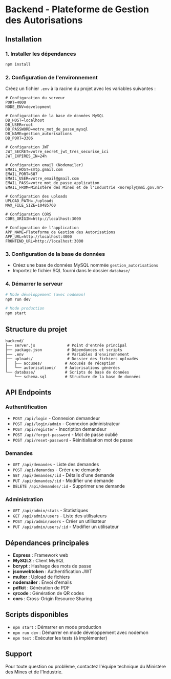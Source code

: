 # Backend - Plateforme de Gestion des Autorisations

## Installation

### 1. Installer les dépendances
```bash
npm install
```

### 2. Configuration de l'environnement
Créez un fichier `.env` à la racine du projet avec les variables suivantes :

```env
# Configuration du serveur
PORT=4000
NODE_ENV=development

# Configuration de la base de données MySQL
DB_HOST=localhost
DB_USER=root
DB_PASSWORD=votre_mot_de_passe_mysql
DB_NAME=gestion_autorisations
DB_PORT=3306

# Configuration JWT
JWT_SECRET=votre_secret_jwt_tres_securise_ici
JWT_EXPIRES_IN=24h

# Configuration email (Nodemailer)
EMAIL_HOST=smtp.gmail.com
EMAIL_PORT=587
EMAIL_USER=votre_email@gmail.com
EMAIL_PASS=votre_mot_de_passe_application
EMAIL_FROM=Ministère des Mines et de l'Industrie <noreply@mmi.gov.mr>

# Configuration des uploads
UPLOAD_PATH=./uploads
MAX_FILE_SIZE=10485760

# Configuration CORS
CORS_ORIGIN=http://localhost:3000

# Configuration de l'application
APP_NAME=Plateforme de Gestion des Autorisations
APP_URL=http://localhost:4000
FRONTEND_URL=http://localhost:3000
```

### 3. Configuration de la base de données
- Créez une base de données MySQL nommée `gestion_autorisations`
- Importez le fichier SQL fourni dans le dossier `database/`

### 4. Démarrer le serveur
```bash
# Mode développement (avec nodemon)
npm run dev

# Mode production
npm start
```

## Structure du projet

```
backend/
├── server.js              # Point d'entrée principal
├── package.json           # Dépendances et scripts
├── .env                   # Variables d'environnement
├── uploads/               # Dossier des fichiers uploadés
│   ├── accuses/          # Accusés de réception
│   └── autorisations/    # Autorisations générées
└── database/             # Scripts de base de données
    └── schema.sql        # Structure de la base de données
```

## API Endpoints

### Authentification
- `POST /api/login` - Connexion demandeur
- `POST /api/login/admin` - Connexion administrateur
- `POST /api/register` - Inscription demandeur
- `POST /api/forgot-password` - Mot de passe oublié
- `POST /api/reset-password` - Réinitialisation mot de passe

### Demandes
- `GET /api/demandes` - Liste des demandes
- `POST /api/demandes` - Créer une demande
- `GET /api/demandes/:id` - Détails d'une demande
- `PUT /api/demandes/:id` - Modifier une demande
- `DELETE /api/demandes/:id` - Supprimer une demande

### Administration
- `GET /api/admin/stats` - Statistiques
- `GET /api/admin/users` - Liste des utilisateurs
- `POST /api/admin/users` - Créer un utilisateur
- `PUT /api/admin/users/:id` - Modifier un utilisateur

## Dépendances principales

- **Express** : Framework web
- **MySQL2** : Client MySQL
- **bcrypt** : Hashage des mots de passe
- **jsonwebtoken** : Authentification JWT
- **multer** : Upload de fichiers
- **nodemailer** : Envoi d'emails
- **pdfkit** : Génération de PDF
- **qrcode** : Génération de QR codes
- **cors** : Cross-Origin Resource Sharing

## Scripts disponibles

- `npm start` : Démarrer en mode production
- `npm run dev` : Démarrer en mode développement avec nodemon
- `npm test` : Exécuter les tests (à implémenter)

## Support

Pour toute question ou problème, contactez l'équipe technique du Ministère des Mines et de l'Industrie. 